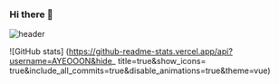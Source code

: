 ### Hi there 👋


![header](https://capsule-render.vercel.app/api?type=waving&color=gradient&height=160&section=header&text=I'm%20AYEON!&fontAlign=50&fontAlignY=70&fontSize=90&fontColor=000000)


![GitHub stats]
(https://github-readme-stats.vercel.app/api?username=AYEOOON&hide_
title=true&show_icons=
true&include_all_commits=true&disable_animations=true&theme=vue)
